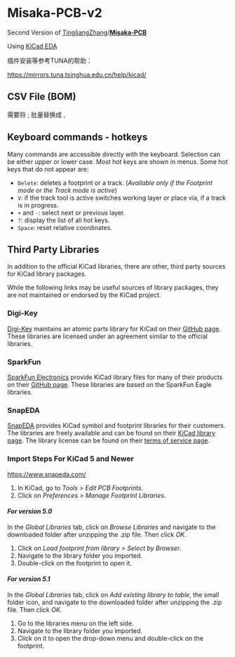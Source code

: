# Misaka-PCB-v2

Second Version of [TingliangZhang](https://github.com/TingliangZhang)/**[Misaka-PCB](https://github.com/TingliangZhang/Misaka-PCB)**

Using [KiCad EDA](https://kicad.org/)

插件安装等参考TUNA的帮助：

https://mirrors.tuna.tsinghua.edu.cn/help/kicad/





## CSV File (BOM)

需要将 ; 批量替换成 , 



## Keyboard commands - hotkeys

Many commands are accessible directly with the keyboard. Selection can be either upper or lower case. Most hot keys are shown in menus. Some hot keys that do not appear are:

- `Delete`: deletes a footprint or a track. (*Available only if the Footprint mode or the Track mode is active*)
- `V`: if the track tool is active switches working layer or place via, if a track is in progress.
- `+` and `-`: select next or previous layer.
- `?`: display the list of all hot keys.
- `Space`: reset relative coordinates.



## Third Party Libraries

In addition to the official KiCad libraries, there are other, third party sources for KiCad library packages.

While the following links may be useful sources of library packages, they are not maintained or endorsed by the KiCad project.

### Digi-Key

[Digi-Key](https://www.digikey.com/) maintains an atomic parts library for KiCad on their [GitHub page](https://github.com/digikey/digikey-kicad-library/). These libraries are licensed under an agreement similar to the official libraries.

### SparkFun

[SparkFun Electronics](https://sparkfun.com/) provide KiCad library files for many of their products on their [GitHub page](https://github.com/sparkfun/SparkFun-KiCad-Libraries). These libraries are based on the SparkFun Eagle libraries.

### SnapEDA

[SnapEDA](https://www.snapeda.com/) provides KiCad symbol and footprint libraries for their customers. The libraries are freely available and can be found on their [KiCad library page](https://www.snapeda.com/kicad). The library license can be found on their [terms of service page](https://www.snapeda.com/about/terms).





### Import Steps For KiCad 5 and Newer

https://www.snapeda.com/

1. In KiCad, go to *Tools > Edit PCB Footprints*.
2. Click on *Preferences > Manage Footprint Libraries*.

#### *For version 5.0*

In the *Global Libraries* tab, click on *Browse Libraries* and navigate to the downloaded folder after unzipping the .zip file. Then click *OK*.

1. Click on *Load footprint from library > Select by Browser*.
2. Navigate to the library folder you imported.
3. Double-click on the footprint to open it.

#### *For version 5.1*

In the *Global Libraries* tab, click on *Add existing library to table*, the small folder icon, and navigate to the downloaded folder after unzipping the .zip file. Then click *OK*.

1. Go to the libraries menu on the left side.
2. Navigate to the library folder you imported.
3. Click on it to open the drop-down menu and double-click on the footprint.

